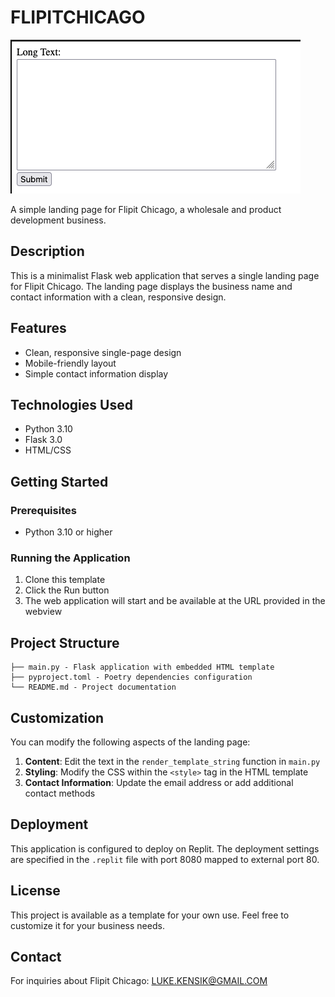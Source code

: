 
# FLIPITCHICAGO
![image](image.png)

A simple landing page for Flipit Chicago, a wholesale and product development business.

## Description

This is a minimalist Flask web application that serves a single landing page for Flipit Chicago. The landing page displays the business name and contact information with a clean, responsive design.

## Features

- Clean, responsive single-page design
- Mobile-friendly layout
- Simple contact information display

## Technologies Used

- Python 3.10
- Flask 3.0
- HTML/CSS

## Getting Started

### Prerequisites

- Python 3.10 or higher

### Running the Application

1. Clone this template
2. Click the Run button
3. The web application will start and be available at the URL provided in the webview

## Project Structure

```
├── main.py - Flask application with embedded HTML template
├── pyproject.toml - Poetry dependencies configuration
└── README.md - Project documentation
```

## Customization

You can modify the following aspects of the landing page:

1. **Content**: Edit the text in the `render_template_string` function in `main.py`
2. **Styling**: Modify the CSS within the `<style>` tag in the HTML template
3. **Contact Information**: Update the email address or add additional contact methods

## Deployment

This application is configured to deploy on Replit. The deployment settings are specified in the `.replit` file with port 8080 mapped to external port 80.

## License

This project is available as a template for your own use. Feel free to customize it for your business needs.

## Contact

For inquiries about Flipit Chicago: LUKE.KENSIK@GMAIL.COM
